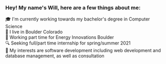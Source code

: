 ### Hey! My name's Will, here are a few things about me:

:mortar_board: I'm currently working towards my bachelor's degree in Computer Science  
:round_pushpin: I live in Boulder Colorado  
:briefcase: Working part time for Energy Innovations Boulder  
:mag: Seeking full/part time internship for spring/summer 2021  
:dart: My interests are software development including web development and database management, as well as consultation
